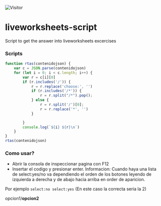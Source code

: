 ![Visitor](https://visitor-badge.laobi.icu/badge?page_id=PineAppleGrits.liveworksheets-script)
# liveworksheets-script
Script to get the answer into liveworksheets excercises

### Scripts
```js
function rtas(contenidojson) {
    var c = JSON.parse(contenidojson)
    for (let i = 0; i < c.length; i++) {
        var r = c[i][0]
        if (r.includes('/')) {
            r = r.replace('choose:', '')
            if (r.includes('/*')) {
                r = r.split("/*").pop();
            } else {
                r = r.split('/')[0];
                r = r.replace('*', '')
            }

        }
        console.log(`${i} ${r}\n`)
    }
}
rtas(contenidojson)
```

### Como usar?
* Abrir la consola de inspeccionar pagina con F12
* Insertar el codigo y presionar enter.
Informacion:
Cuando haya una lista de select:yes/no va dependiendo el orden de los botones leyendo de izquierda a derecha y de abajo hacia arriba en order de aparicion.

Por ejemplo `select:no select:yes` (En este caso la correcta seria la 2)

opcion1/**opcion2**
